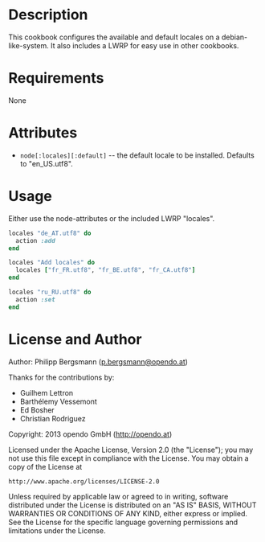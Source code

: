 Description
===========

This cookbook configures the available and default locales on a debian-like-system.
It also includes a LWRP for easy use in other cookbooks.

Requirements
============

None

Attributes
==========

* `node[:locales][:default]` -- the default locale to be installed. Defaults to "en_US.utf8".

Usage
=====

Either use the node-attributes or the included LWRP "locales".

```ruby
locales "de_AT.utf8" do
  action :add
end
```

```ruby
locales "Add locales" do
  locales ["fr_FR.utf8", "fr_BE.utf8", "fr_CA.utf8"]
end
```

```ruby
locales "ru_RU.utf8" do
  action :set
end
```

License and Author
==================

Author: Philipp Bergsmann (<p.bergsmann@opendo.at>)

Thanks for the contributions by:
* Guilhem Lettron
* Barthélemy Vessemont
* Ed Bosher
* Christian Rodriguez

Copyright: 2013 opendo GmbH (http://opendo.at)

Licensed under the Apache License, Version 2.0 (the "License");
you may not use this file except in compliance with the License.
You may obtain a copy of the License at

    http://www.apache.org/licenses/LICENSE-2.0

Unless required by applicable law or agreed to in writing, software
distributed under the License is distributed on an "AS IS" BASIS,
WITHOUT WARRANTIES OR CONDITIONS OF ANY KIND, either express or implied.
See the License for the specific language governing permissions and
limitations under the License.
